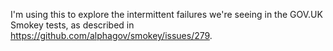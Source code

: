 I'm using this to explore the intermittent failures we're seeing in the GOV.UK Smokey tests, as described in https://github.com/alphagov/smokey/issues/279.
